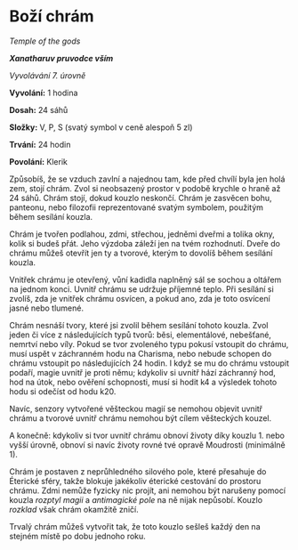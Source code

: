 # Boží chrám

*Temple of the gods*

***Xanatharuv pruvodce vším***

 *Vyvolávání 7. úrovně* 

**Vyvolání:** 1 hodina

**Dosah:** 24 sáhů

**Složky:** V, P, S (svatý symbol v ceně alespoň 5 zl)

**Trvání:** 24 hodin

**Povolání:** Klerik

Způsobíš, že se vzduch zavlní a najednou tam, kde před chvílí byla jen holá zem, stojí chrám. Zvol si neobsazený prostor v podobě krychle o hraně až 24 sáhů. Chrám stojí, dokud kouzlo neskončí. Chrám je zasvěcen bohu, panteonu, nebo filozofii reprezentované svatým symbolem, použitým během sesílání kouzla. 

Chrám je tvořen podlahou, zdmi, střechou, jedněmi dveřmi a tolika okny, kolik si budeš přát. Jeho výzdoba záleží jen na tvém rozhodnutí. Dveře do chrámu můžeš otevřít jen ty a tvorové, kterým to dovolíš během sesílání kouzla.

Vnitřek chrámu je otevřený, vůní kadidla naplněný sál se sochou a oltářem na jednom konci. Uvnitř chrámu se udržuje příjemné teplo. Při sesílání si zvolíš, zda je vnitřek chrámu osvícen, a pokud ano, zda je toto osvícení jasné nebo tlumené.

Chrám nesnáší tvory, které jsi zvolil během sesílání tohoto kouzla. Zvol jeden či více z následujících typů tvorů: běsi, elementálové, nebešťané, nemrtví nebo víly. Pokud se tvor zvoleného typu pokusí vstoupit do chrámu, musí uspět v záchranném hodu na Charisma, nebo nebude schopen do chrámu vstoupit po následujících 24 hodin. I když se mu do chrámu vstoupit podaří, magie uvnitř je proti němu; kdykoliv si uvnitř hází záchranný hod, hod na útok, nebo ověření schopnosti, musí si hodit k4 a výsledek tohoto hodu si odečíst od hodu k20.

Navíc, senzory vytvořené věšteckou magií se nemohou objevit uvnitř chrámu a tvorové uvnitř chrámu nemohou být cílem věšteckých kouzel.

A konečně: kdykoliv si tvor uvnitř chrámu obnoví životy díky kouzlu 1. nebo vyšší úrovně, obnoví si navíc životy rovné tvé opravě Moudrosti (minimálně 1).

Chrám je postaven z neprůhledného silového pole, které přesahuje do Éterické sféry, takže blokuje jakékoliv éterické cestování do prostoru chrámu. Zdmi nemůže fyzicky nic projít, ani nemohou být narušeny pomocí kouzla *rozptyl magii* a *antimagické pole* na ně nijak nepůsobí. Kouzlo *rozklad* však chrám okamžitě zničí.

Trvalý chrám můžeš vytvořit tak, že toto kouzlo sešleš každý den na stejném místě po dobu jednoho roku.